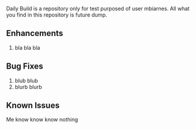 <!-- Keep them in alphabetical order -->
Daily Build is a repository only for test purposed of user mbiarnes. All what you find in this repository 
is future dump.
## Enhancements
1. bla bla bla
## Bug Fixes
1. blub blub
2. blurb blurb
## Known Issues
Me know know know nothing